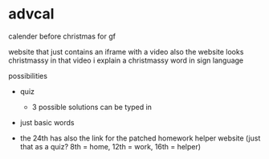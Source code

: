 # advcal
calender before christmas for gf

website that just contains an iframe with a video 
also the website looks christmassy
in that video i explain a christmassy word in sign language 

possibilities 
- quiz 
  -  3 possible solutions can be typed in 
- just basic words 

- the 24th has also the link for the patched homework helper website
(just that as a quiz? 8th = home, 12th =  work, 16th = helper)
  
